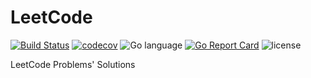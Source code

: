 # LeetCode
[![Build Status](https://travis-ci.org/invzhi/LeetCode.svg?branch=master)](https://travis-ci.org/invzhi/LeetCode)
[![codecov](https://codecov.io/gh/invzhi/LeetCode/branch/master/graph/badge.svg)](https://codecov.io/gh/invzhi/LeetCode)
![Go language](https://img.shields.io/badge/language-Go-blue.svg)
[![Go Report Card](https://goreportcard.com/badge/github.com/invzhi/LeetCode)](https://goreportcard.com/report/github.com/invzhi/LeetCode)
![license](https://img.shields.io/github/license/invzhi/LeetCode.svg)

LeetCode Problems' Solutions
